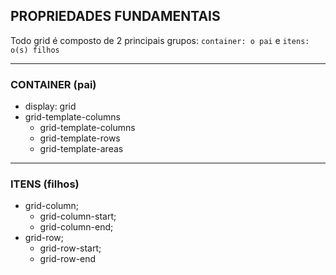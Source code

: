## PROPRIEDADES FUNDAMENTAIS

Todo grid é composto de 2 principais grupos:
`container: o pai` e `itens: o(s) filhos`

----

### CONTAINER (pai)

- display: grid
- grid-template-columns
  - grid-template-columns
  - grid-template-rows
  - grid-template-areas


----

### ITENS (filhos)

- grid-column;
  - grid-column-start;
  - grid-column-end;
- grid-row;
  - grid-row-start;
  - grid-row-end